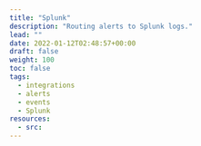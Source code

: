 ```yaml
---
title: "Splunk"
description: "Routing alerts to Splunk logs."
lead: ""
date: 2022-01-12T02:48:57+00:00
draft: false
weight: 100
toc: false
tags:
  - integrations
  - alerts
  - events
  - Splunk
resources:
  - src:
---
```



